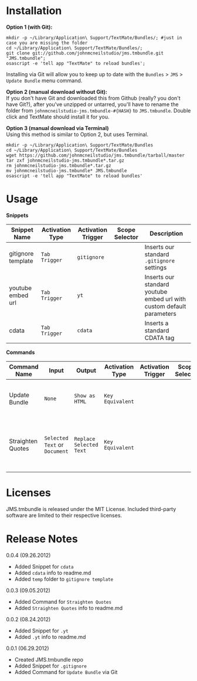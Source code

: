 # Installation

**Option 1 (with Git):**
	
	mkdir -p ~/Library/Application\ Support/TextMate/Bundles/; #just in case you are missing the folder
	cd ~/Library/Application\ Support/TextMate/Bundles/;
	git clone git://github.com/johnmcneilstudio/jms.tmbundle.git "JMS.tmbundle";
	osascript -e 'tell app "TextMate" to reload bundles';
	
Installing via Git will allow you to keep up to date with the `Bundles` > `JMS` > `Update Bundle` menu command.  

**Option 2 (manual download without Git):**  
If you don't have Git and downloaded this from Github (really? you don't have Git?), after you've unzipped or untarred, you'll have to rename the folder from `johnmcneilstudio-jms.tmbundle-#{HASH}` to `JMS.tmbundle`. Double click and TextMate should install it for you.


**Option 3 (manual download via Terminal)**  
Using this method is similar to Option 2, but uses Terminal.


	mkdir -p ~/Library/Application\ Support/TextMate/Bundles
	cd ~/Library/Application\ Support/TextMate/Bundles
	wget https://github.com/johnmcneilstudio/jms.tmbundle/tarball/master
	tar zxf johnmcneilstudio-jms.tmbundle*.tar.gz
	rm johnmcneilstudio-jms.tmbundle*.tar.gz
	mv johnmcneilstudio-jms.tmbundle* JMS.tmbundle
	osascript -e 'tell app "TextMate" to reload bundles'

# Usage

**Snippets**  

| Snippet Name | Activation Type | Activation Trigger | Scope Selector | Description |
| ------------ | --------------- | ------------------ | -------------- | ----------- |
| gitignore template | `Tab Trigger` | `gitignore` | | Inserts our standard `.gitignore` settings |
| youtube embed url | `Tab Trigger` | `yt` | | Inserts our standard youtube embed url with custom default parameters |
| cdata | `Tab Trigger` | `cdata` | | Inserts a standard CDATA tag |

**Commands**  

| Command Name | Input | Output | Activation Type | Activation Trigger | Scope Selector | Description |
| ------------ | ----- | ------ | --------------- | ------------------ | -------------- | ----------- |
| Update Bundle | `None` | `Show as HTML` | `Key Equivalent` | | | Updates the JMS TextMate Bundle via Git |
| Straighten Quotes | `Selected Text` or `Document` | `Replace Selected Text` | `Key Equivalent` | | | Replaces curly single and double quotes with compatible ASCII equivalents |


# Licenses
JMS.tmbundle is released under the MIT License. Included third-party software are limited to their respective licenses.

# Release Notes
0.0.4 (09.26.2012)

* Added Snippet for `cdata`
* Added `cdata` info to readme.md
* Added `temp` folder to `gitignore template`

0.0.3 (09.05.2012)

* Added Command for `Straighten Quotes`
* Added `Straighten Quotes` info to readme.md

0.0.2 (08.24.2012)

* Added Snippet for `.yt`
* Added `.yt` info to readme.md

0.0.1 (06.29.2012)

* Created JMS.tmbundle repo
* Added Snippet for `.gitignore`
* Added Command for `Update Bundle` via Git
